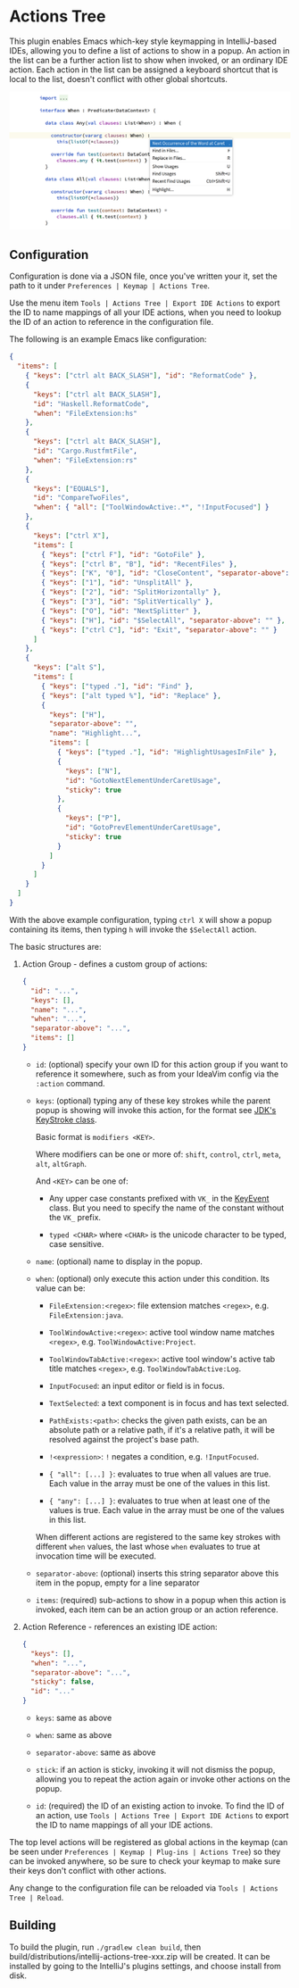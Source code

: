 # Actions Tree

This plugin enables Emacs which-key style keymapping in IntelliJ-based IDEs,
allowing you to define a list of actions to show in a popup. An action in the
list can be a further action list to show when invoked, or an ordinary IDE
action. Each action in the list can be assigned a keyboard shortcut that is
local to the list, doesn't conflict with other global shortcuts.

![screenshot](screenshot.png)

## Configuration

Configuration is done via a JSON file, once you've written your it, set the path
to it under `Preferences | Keymap | Actions Tree`.

Use the menu item `Tools | Actions Tree | Export IDE Actions` to export the ID
to name mappings of all your IDE actions, when you need to lookup the ID of an
action to reference in the configuration file.

The following is an example Emacs like configuration:

```json
{
  "items": [
    { "keys": ["ctrl alt BACK_SLASH"], "id": "ReformatCode" },
    {
      "keys": ["ctrl alt BACK_SLASH"],
      "id": "Haskell.ReformatCode",
      "when": "FileExtension:hs"
    },
    {
      "keys": ["ctrl alt BACK_SLASH"],
      "id": "Cargo.RustfmtFile",
      "when": "FileExtension:rs"
    },
    {
      "keys": ["EQUALS"],
      "id": "CompareTwoFiles",
      "when": { "all": ["ToolWindowActive:.*", "!InputFocused"] }
    },
    {
      "keys": ["ctrl X"],
      "items": [
        { "keys": ["ctrl F"], "id": "GotoFile" },
        { "keys": ["ctrl B", "B"], "id": "RecentFiles" },
        { "keys": ["K", "0"], "id": "CloseContent", "separator-above": "" },
        { "keys": ["1"], "id": "UnsplitAll" },
        { "keys": ["2"], "id": "SplitHorizontally" },
        { "keys": ["3"], "id": "SplitVertically" },
        { "keys": ["O"], "id": "NextSplitter" },
        { "keys": ["H"], "id": "$SelectAll", "separator-above": "" },
        { "keys": ["ctrl C"], "id": "Exit", "separator-above": "" }
      ]
    },
    {
      "keys": ["alt S"],
      "items": [
        { "keys": ["typed ."], "id": "Find" },
        { "keys": ["alt typed %"], "id": "Replace" },
        {
          "keys": ["H"],
          "separator-above": "",
          "name": "Highlight...",
          "items": [
            { "keys": ["typed ."], "id": "HighlightUsagesInFile" },
            {
              "keys": ["N"],
              "id": "GotoNextElementUnderCaretUsage",
              "sticky": true
            },
            {
              "keys": ["P"],
              "id": "GotoPrevElementUnderCaretUsage",
              "sticky": true
            }
          ]
        }
      ]
    }
  ]
}
```

With the above example configuration, typing `ctrl X` will show a popup
containing its items, then typing `h` will invoke the
`$SelectAll` action.

The basic structures are:

1. Action Group - defines a custom group of actions:

    ```json
    {
      "id": "...",
      "keys": [],
      "name": "...",
      "when": "...",
      "separator-above": "...",
      "items": []
    }
    ```

    - `id`: (optional) specify your own ID for this action group if you want to
      reference it somewhere, such as from your IdeaVim config via the `:action`
      command.

    - `keys`: (optional) typing any of these key strokes while the parent popup
      is showing will invoke this action, for the format
      see [JDK's KeyStroke class](https://docs.oracle.com/javase/8/docs/api/javax/swing/KeyStroke.html#getKeyStroke-java.lang.String-).

      Basic format is `modifiers <KEY>`.

      Where modifiers can be one or more
      of: `shift`, `control`, `ctrl`, `meta`, `alt`, `altGraph`.

      And `<KEY>` can be one of:

        - Any upper case constants prefixed with `VK_` in the
          [KeyEvent](https://docs.oracle.com/javase/8/docs/api/java/awt/event/KeyEvent.html#field.summary)
          class. But you need to specify the name of the constant without
          the `VK_` prefix.

        - `typed <CHAR>` where `<CHAR>` is the unicode character to be typed,
          case sensitive.

    - `name`: (optional) name to display in the popup.

    - `when`: (optional) only execute this action under this condition. Its
      value can be:

        - `FileExtension:<regex>`: file extension matches `<regex>`,
          e.g. `FileExtension:java`.

        - `ToolWindowActive:<regex>`: active tool window name matches
          `<regex>`, e.g. `ToolWindowActive:Project`.

        - `ToolWindowTabActive:<regex>`: active tool window's active tab title
          matches `<regex>`, e.g. `ToolWindowTabActive:Log`.

        - `InputFocused`: an input editor or field is in focus.

        - `TextSelected`: a text component is in focus and has text selected.

        - `PathExists:<path>`: checks the given path exists, can be an absolute
          path or a relative path, if it's a relative path, it will be resolved
          against the project's base path.

        - `!<expression>`: `!` negates a condition, e.g. `!InputFocused`.

        - `{ "all": [...] }`: evaluates to true when all values are true. Each
          value in the array must be one of the values in this list.

        - `{ "any": [...] }`: evaluates to true when at least one of the values
          is true. Each value in the array must be one of the values in this
          list.

      When different actions are registered to the same key strokes with
      different `when` values, the last whose `when` evaluates to true at
      invocation time will be executed.

    - `separator-above`: (optional) inserts this string separator above this
      item in the popup, empty for a line separator

    - `items`: (required) sub-actions to show in a popup when this action is
      invoked, each item can be an action group or an action reference.

2. Action Reference - references an existing IDE action:

    ```json
    {
      "keys": [],
      "when": "...",
      "separator-above": "...",
      "sticky": false,
      "id": "..."
    }
    ```

    - `keys`: same as above

    - `when`: same as above

    - `separator-above`: same as above

    - `stick`: if an action is sticky, invoking it will not dismiss the popup,
      allowing you to repeat the action again or invoke other actions on the
      popup.

    - `id`: (required) the ID of an existing action to invoke. To find the ID of
      an action, use `Tools | Actions Tree | Export IDE Actions` to export the
      ID to name mappings of all your IDE actions.

The top level actions will be registered as global actions in the keymap (can be
seen under `Preferences | Keymap | Plug-ins | Actions Tree`) so they can be
invoked anywhere, so be sure to check your keymap to make sure their keys don't
conflict with other actions.

Any change to the configuration file can be reloaded
via `Tools | Actions Tree | Reload`.

## Building

To build the plugin, run `./gradlew clean build`, then
build/distributions/intellij-actions-tree-xxx.zip will be created. It can be
installed by going to the IntelliJ's plugins settings, and choose install from
disk.
